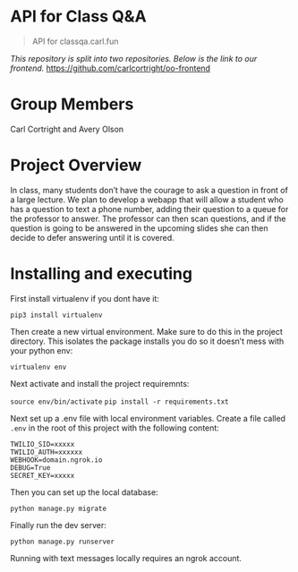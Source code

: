 # API for Class Q&A

> API for classqa.carl.fun

*This repository is split into two repositories. Below is the link to our frontend.*
https://github.com/carlcortright/oo-frontend

# Group Members
Carl Cortright and Avery Olson

# Project Overview

In class, many students don’t have the courage to ask a question in front of a large lecture. We plan to develop a webapp that will allow a student who has a question to text a phone number, adding their question to a queue for the professor to answer. The professor can then scan questions, and if the question is going to be answered in the upcoming slides she can then decide to defer answering until it is covered. 

# Installing and executing

First install virtualenv if you dont have it:

`pip3 install virtualenv`

Then create a new virtual environment. Make sure to do this in the project directory. This isolates the package installs you do so it doesn’t mess with your python env:

`virtualenv env`

Next activate and install the project requiremnts:

`source env/bin/activate`
`pip install -r requirements.txt`

Next set up a .env file with local environment variables. Create a file called `.env` in the root of this project with the following content:

```
TWILIO_SID=xxxxx
TWILIO_AUTH=xxxxxx
WEBHOOK=domain.ngrok.io
DEBUG=True
SECRET_KEY=xxxxx
```

Then you can set up the local database:

`python manage.py migrate`

Finally run the dev server:

`python manage.py runserver`

Running with text messages locally requires an ngrok account. 
